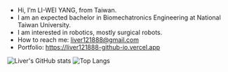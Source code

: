 - Hi, I’m LI-WEI YANG, from Taiwan.
- I am an expected bachelor in Biomechatronics Engineering at National Taiwan University.
- I am interested in robotics, mostly surgical robots.
- How to reach me: liver121888@gmail.com
- Portfolio: https://liver121888-github-io.vercel.app

![Liver's GitHub stats](https://github-readme-stats.vercel.app/api?username=Liver&show_icons=true&theme=synthwave)
![Top Langs](https://github-readme-stats.vercel.app/api/top-langs/?username=Liver&layout=compact&theme=synthwave)


<!---
liver121888/liver121888 is a ✨ special ✨ repository because its `README.md` (this file) appears on your GitHub profile.
You can click the Preview link to take a look at your changes.
--->
